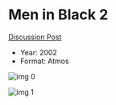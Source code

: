 # Men in Black 2

[Discussion Post](https://www.avsforum.com/threads/bass-eq-for-filtered-movies.2995212/post-57692930)

* Year: 2002
* Format: Atmos

![img 0](https://i.imgur.com/6S7LmzK.jpg)

![img 1](https://i.imgur.com/cUupUZJ.jpg)

